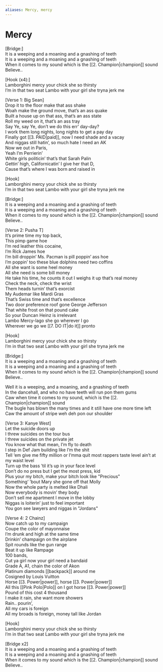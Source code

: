 ```yaml
---
aliases: Mercy, mercy
---
```


# Mercy

[Bridge:]  
It is a weeping and a moaning and a gnashing of teeth  
It is a weeping and a moaning and a gnashing of teeth  
When it comes to my sound which is the [[2. Champion|champion]] sound  
Believe..  

[Hook (x4):]  
Lamborghini mercy your chick she so thirsty  
I’m in that two seat Lambo with your girl she tryna jerk me  

[Verse 1: Big Sean]  
Drop it to the floor make that ass shake  
Woah make the ground move, that’s an ass quake  
Built a house up on that ass, that’s an ass state  
Roll my weed on it, that’s an ass tray  
Say Ye, say Ye, don’t we do this err’ day-day?  
I work them long nights, long nights to get a pay day  
Finally got [[3. PAID|paid]], now I need shade and a vacay  
And niggas still hatin’, so much hate I need an AK  
Now we out in Paris,  
Yeah I’m Perrierin’  
White girls politicin’ that’s that Sarah Palin  
Gettin’ high, Californicatin’ I give her that D,  
Cause that’s where I was born and raised in  

[Hook]  
Lamborghini mercy your chick she so thirsty  
I’m in that two seat Lambo with your girl she tryna jerk me  

[Bridge:]  
It is a weeping and a moaning and a gnashing of teeth  
It is a weeping and a moaning and a gnashing of teeth  
When it comes to my sound which is the [[2. Champion|champion]] sound  
Believe..  

[Verse 2: Pusha T]  
It’s prime time my top back,  
This pimp game hoe  
I’m red leather this cocaine,  
I’m Rick James hoe  
I’m bill droppin’ Ms. Pacman is pill poppin’ ass hoe  
I’m poppin’ too these blue dolphins need two coffins  
All she want is some heel money  
All she need is some bill money  
He take his time, he counts it out I weighs it up that’s real money  
Check the neck, check the wrist  
Them heads turnin’ that’s exorcist  
My Audemar like Mardi Gras  
That’s Swiss time and that’s excellence  
Two door preference roof gone George Jefferson  
That white frost on that pound cake  
So your Duncan Heinz is irrelevant  
Lambo Mercy-lago she go wherever I go  
Wherever we go we [[7. DO IT|do it]] pronto  

[Hook]  
Lamborghini mercy your chick she so thirsty  
I’m in that two seat Lambo with your girl she tryna jerk me  

[Bridge:]  
It is a weeping and a moaning and a gnashing of teeth  
It is a weeping and a moaning and a gnashing of teeth  
When it comes to my sound which is the [[2. Champion|champion]] sound  
Believe..  

Well it is a weeping, and a moaning, and a gnashing of teeth  
In the dancehall, and who no have teeth will run pon them gums  
Caw when time it comes to my sound, which is the [[2. Champion|champion]] sound  
The bugle has blown the many times and it still have one more time left  
Caw the amount of stripe weh deh pon our shoulder  

[Verse 3: Kanye West]  
Let the suicide doors up  
I threw suicides on the tour bus  
I threw suicides on the private jet  
You know what that mean, I’m fly to death  
I step in Def Jam building like I’m the shit  
Tell ‘em give me fifty million or I’mma quit most rappers taste level ain’t at my waist level  
Turn up the bass ’til it’s up in your face level  
Don’t do no press but I get the most press, kid  
Plus your my bitch, make your bitch look like "Precious"  
Something’ ’bout Mary she gone off that Molly  
Now the whole party is melted like Dhali  
Now everybody is movin’ they body  
Don’t sell me apartment I move in the lobby  
Niggas is loiterin’ just to feel important  
You gon see lawyers and niggas in "Jordans"  

[Verse 4: 2 Chainz]  
Now catch up to my campaign  
Coupe the color of mayonnaise  
I’m drunk and high at the same time  
Drinkin’ champaign on the airplane  
Spit rounds like the gun range  
Beat it up like Rampage  
100 bands,  
Cut ya girl now your girl need a bandaid  
Grade A, A1, chain the color of Akon  
Platinum diamonds [[backpack]] around me  
Cosigned by Louis Vuitton  
Horse [[3. Power|power]], horse [[3. Power|power]]  
All this [[Pink Polo|Polo]] on I got horse [[3. Power|power]]  
Pound of this cost 4 thousand  
I make it rain, she want more showers  
Rain.. pourin’,  
All my cars is foreign  
All my broads is foreign, money tall like Jordan  

[Hook]  
Lamborghini mercy your chick she so thirsty  
I’m in that two seat Lambo with your girl she tryna jerk me  

[Bridge x2]  
It is a weeping and a moaning and a gnashing of teeth  
It is a weeping and a moaning and a gnashing of teeth  
When it comes to my sound which is the [[2. Champion|champion]] sound  
Believe..
